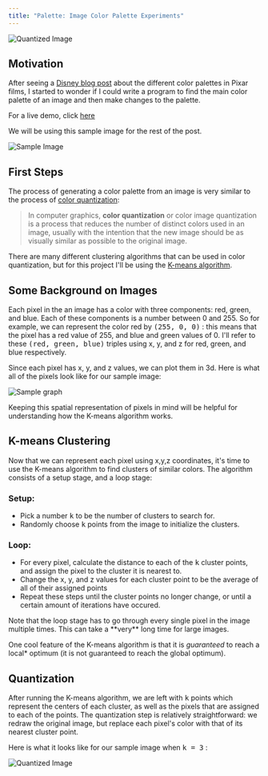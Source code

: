 ```yaml
---
title: "Palette: Image Color Palette Experiments"
---
```


![Quantized Image]({{site.url}}/assets/palette_cover.jpg)

## Motivation
After seeing a [Disney blog post](http://blogs.disney.com/oh-my-disney/2015/05/11/these-disneypixar-palettes-are-the-most-aesthetically-pleasing-things-youll-see-all-day/#Brave) about the different color palettes in Pixar films, I started to wonder if I could write a program to find the main color palette of an image and then make changes to the palette.

For a live demo, click [here](/palette.html)

We will be using this sample image for the rest of the post.

![Sample Image]({{site.url}}/assets/sample_1.jpg)

## First Steps
The process of generating a color palette from an image is very similar to the process of [color quantization](https://en.wikipedia.org/wiki/Color_quantization):

> In computer graphics, **color quantization** or color image quantization is a process that reduces the number of distinct colors used in an image, usually with the intention that the new image should be as visually similar as possible to the original image.

There are many different clustering algorithms that can be used in color quantization, but for this project I'll be using the [K-means algorithm](https://en.wikipedia.org/wiki/K-means_clustering).


## Some Background on Images
Each pixel in the an image has a color with three components: red, green, and blue. Each of these components is a number between 0 and 255. So for example, we can represent the color red by <kbd>(255, 0, 0)</kbd> : this means that the pixel has a red value of 255, and blue and green values of 0. I'll refer to these <kbd>(red, green, blue)</kbd> triples using x, y, and z for red, green, and blue respectively.

Since each pixel has x, y, and z values, we can plot them in 3d. Here is what all of the pixels look like for our sample image:

![Sample graph]({{site.url}}/assets/graph_1.png)

Keeping this spatial representation of pixels in mind will be helpful for understanding how the K-means algorithm works.

## K-means Clustering
Now that we can represent each pixel using x,y,z coordinates, it's time to use the K-means algorithm to find clusters of similar colors. The algorithm consists of a setup stage, and a loop stage:

### Setup:
- Pick a number <kbd>k</kbd> to be the number of clusters to search for.
- Randomly choose <kbd>k</kbd> points from the image to initialize the clusters.

### Loop:
- For every pixel, calculate the distance to each of the <kbd>k</kbd> cluster points, and assign the pixel to the cluster it is nearest to.
- Change the x, y, and z values for each cluster point to be the average of all of their assigned points
- Repeat these steps until the cluster points no longer change, or until a certain amount of iterations have occured.

<div class="alert alert-warning" role="alert">Note that the loop stage has to go through every single pixel in the image multiple times. This can take a **very** long time for large images.</div>

One cool feature of the K-means algorithm is that it is *guaranteed* to reach a local* optimum (it is not guaranteed to reach the global optimum).

## Quantization

After running the K-means algorithm, we are left with <kbd>k</kbd> points which represent the centers of each cluster, as well as the pixels that are assigned to each of the points. The quantization step is relatively straightforward: we redraw the original image, but replace each pixel's color with that of its nearest cluster point.

Here is what it looks like for our sample image when <kbd>k = 3</kbd> :

![Quantized Image]({{site.url}}/assets/quantized_1.png)
